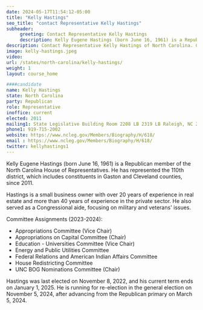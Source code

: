 ```yaml
---
date: 2024-05-17T11:54:12-05:00
title: "Kelly Hastings"
seo_title: "contact Representative Kelly Hastings"
subheader:
     greeting: Contact Representative Kelly Hastings
     description: Kelly Eugene Hastings (born June 16, 1961) is a Republican member of the North Carolina House of Representatives. He has represented the 110th district, which includes constituents in Gaston and Cleveland counties, since 2011.
description: Contact Representative Kelly Hastings of North Carolina. Contact information for Kelly Hastings includes email address, phone number, and mailing address.
image: kelly-hastings.jpeg
video:
url: /states/north-carolina/kelly-hastings/
weight: 1
layout: course_home

####candidate
name: Kelly Hastings
state: North Carolina
party: Republican
role: Representative
inoffice: current
elected: 2011
mailing1: State Legislative Building Room 2208 LB 2319 LB Raleigh, NC 27601-1096
phone1: 919-715-2002
website: https://www.ncleg.gov/Members/Biography/H/618/
email : https://www.ncleg.gov/Members/Biography/H/618/
twitter: kellyhastings1
---
```

Kelly Eugene Hastings (born June 16, 1961) is a Republican member of the North Carolina House of Representatives. He has represented the 110th district, which includes constituents in Gaston and Cleveland counties, since 2011.

Hastings is a small business owner with over 20 years of experience in real estate and more than 40 years of experience in the private sector. He also served as a Congressional aide, focusing on military and veterans' issues.

Committee Assignments (2023-2024):
- Appropriations Committee (Vice Chair)
- Appropriations on Capital Committee (Chair)
- Education - Universities Committee (Vice Chair)
- Energy and Public Utilities Committee
- Federal Relations and American Indian Affairs Committee
- House Redistricting Committee
- UNC BOG Nominations Committee (Chair)

Hastings was last elected on November 8, 2022, and his current term ends on January 1, 2025. He is running for re-election in the general election on November 5, 2024, after advancing from the Republican primary on March 5, 2024.
